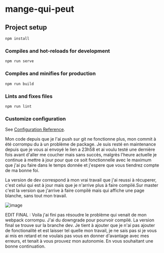 # mange-qui-peut

## Project setup
```
npm install
```

### Compiles and hot-reloads for development
```
npm run serve
```

### Compiles and minifies for production
```
npm run build
```

### Lints and fixes files
```
npm run lint
```

### Customize configuration
See [Configuration Reference](https://cli.vuejs.org/config/).

Mon code depuis que je l'ai push sur git ne fonctionne plus, mon commit à été corrompu du à un problème de package.
Je suis resté en maintenance depuis que je vous ai envoyé le lien a 23h58
et ai voulu testé une dernière fois avant d'aller me coucher mais sans succès, malgrès l'heure actuelle je continue à mettre à jour pour que ce soit fonctionnelle
avec le maximum que j'ai pu faire dans le temps donnée et j'espere que vous tiendrez compte de ma bonne foi.

La version de dev correspond à mon vrai travail que j'ai reussi à récuperer, c'est celui qui est à jour mais que je n'arrive plus à faire compilé.Sur master c'est la version que j'arrive à faire compilé mais qui affiche une page blanche, sans tout mon travail.

![image](https://user-images.githubusercontent.com/36078099/114484502-a06c7300-9c0a-11eb-983e-c9b21f7cd504.png)

EDIT FINAL : Voila j'ai fini pas résoudre le problème qui venait de mon webpack corrompu. J'ai du downgrade pour pourvoir compilé. La version final se trouve sur la branche dev.
Je tient à ajouter que je n'ai pas ajouter de fonctionalité et est laisser tel quelle mon travail, je ne sais pas si je vous ai mis en retard et ne voulais pas vous en donner d'avantage avec mes erreurs, et tenait à vous prouvez mon autonomie. En vous souhaitant une bonne continuation.
